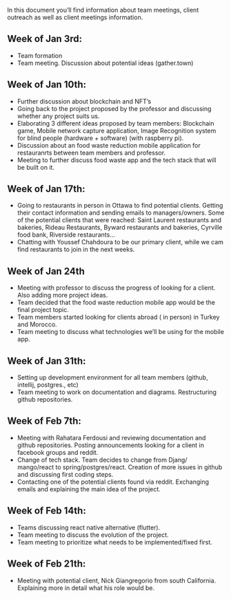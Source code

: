In this document you’ll find information about team meetings, client outreach as well as client meetings information.  
  
## Week of Jan 3rd:  
-	Team formation  
-	Team meeting. Discussion about potential ideas (gather.town)  
  
## Week of Jan 10th:  
-	Further discussion about blockchain and NFT’s  
-	Going back to the project proposed by the professor and discussing whether any project suits us.  
-	Elaborating 3 different ideas proposed by team members: Blockchain game, Mobile network capture application, Image   Recognition system for blind people (hardware + software) (with raspberry pi).  
-	Discussion about an food waste reduction mobile application for restauranrts between team members and professor.  
-	Meeting to further discuss food waste app and the tech stack that will be built on it.  

## Week of Jan 17th:  
-	Going to restaurants in person in Ottawa to find potential clients. Getting their contact information and sending emails to managers/owners. Some of the potential clients that were reached: Saint Laurent restaurants and bakeries, Rideau Restaurants, Byward restaurants and bakeries, Cyrville food bank, Riverside restaurants...
-	Chatting with Youssef Chahdoura to be our primary client, while we cam find restaurants to join in the next weeks.

## Week of Jan 24th
-	Meeting with professor to discuss the progress of looking for a client. Also adding more project ideas.
-	Team decided that the food waste reduction mobile app would be the final project topic.
-	Team members started looking for clients abroad ( in person) in Turkey and Morocco.
-	Team meeting to discuss what technologies we’ll be using for the mobile app.

## Week of Jan 31th:
-	Setting up development environment for all team members (github, intellij, postgres., etc)
-	Team meeting to work on documentation and diagrams. Restructuring github repositories.


## Week of Feb 7th:
-	Meeting with Rahatara Ferdousi and reviewing documentation and github repositories. Posting announcements looking for a client in facebook groups and reddit.
-	Change of tech stack. Team decides to change from Djang/ mango/react to spring/postgres/react. Creation of more issues in github and discussing first coding steps.
-	Contacting one of the potential clients found via reddit. Exchanging emails and explaining the main idea of the project.

## Week of Feb 14th:
-	Teams discussing react native alternative (flutter).
-	Team meeting to discuss the evolution of the project.
-	Team meeting to prioritize what needs to be implemented/fixed first.

## Week of Feb 21th:
-	Meeting with potential client, Nick Giangregorio from south California. Explaining more in detail what his role would be.


